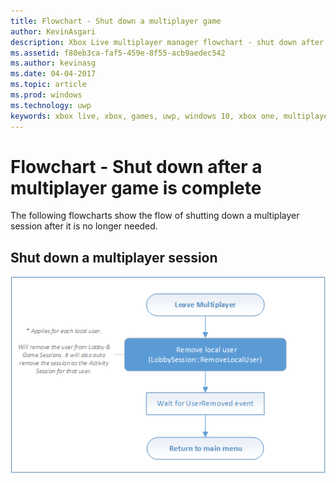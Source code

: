 ```yaml
---
title: Flowchart - Shut down a multiplayer game
author: KevinAsgari
description: Xbox Live multiplayer manager flowchart - shut down after a multiplayer game is complete.
ms.assetid: f80eb3ca-faf5-459e-8f55-acb9aedec542
ms.author: kevinasg
ms.date: 04-04-2017
ms.topic: article
ms.prod: windows
ms.technology: uwp
keywords: xbox live, xbox, games, uwp, windows 10, xbox one, multiplayer manager, flowchart
---
```


# Flowchart - Shut down after a multiplayer game is complete

The following flowcharts show the flow of shutting down a multiplayer session after it is no longer needed.

## Shut down a multiplayer session

![SmartMatch matchmaking](../../../images/multiplayer/mpm-shut-down.png)
